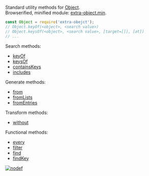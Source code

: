 Standard utility methods for [Object].<br>
Browserified, minified module: [extra-object.min].

```javascript
const Object = require('extra-obejct');
// Object.keyOf(<object>, <search value>)
// Object.keysOf(<object>, <search value>, [target=[]], [at])
// ...
```

Search methods:
- [keyOf](https://www.npmjs.com/package/@extra-object/key-of)
- [keysOf](https://www.npmjs.com/package/@extra-object/keys-of)
- [containsKeys](https://www.npmjs.com/package/@extra-object/contains-keys)
- [includes](https://www.npmjs.com/package/@extra-object/includes)

Generate methods:
- [from](https://www.npmjs.com/package/@extra-object/from)
- [fromLists](https://www.npmjs.com/package/@extra-object/from-lists)
- [fromEntries](https://www.npmjs.com/package/@extra-object/from-entries)

Transform methods:
- [without](https://www.npmjs.com/package/@extra-object/without)

Functional methods:
- [every](https://www.npmjs.com/package/@extra-object/every)
- [filter](https://www.npmjs.com/package/@extra-object/filter)
- [find](https://www.npmjs.com/package/@extra-object/find)
- [findKey](https://www.npmjs.com/package/@extra-object/find-key)


[![nodef](https://i.imgur.com/yFUJ4GM.jpg)](https://nodef.github.io)

[Object]: https://developer.mozilla.org/en-US/docs/Web/JavaScript/Reference/Global_Objects/Object
[extra-object.min]: https://www.npmjs.com/package/extra-object.min
